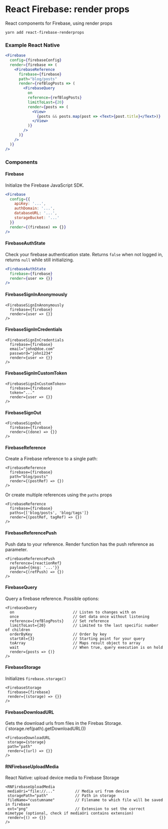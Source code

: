 # React Firebase: render props
React components for Firebase, using render props

```
yarn add react-firebase-renderprops
```

### Example React Native
```jsx harmony
<Firebase
  config={firebaseConfig}
  render={firebase => (
    <FirebaseReference
      firebase={firebase}
      path="blog/posts"
      render={refBlogPosts => (
        <FirebaseQuery
          on
          reference={refBlogPosts}
          limitToLast={20}
          render={posts => (
            <View>
              {posts && posts.map(post => <Text>{post.title}</Text>)}
            </View>
          )}
        />
      )}
    />          
  )}
/>
```

### Components

#### Firebase
Initialize the Firebase JavaScript SDK.

```jsx harmony
<Firebase
  config={{
    apiKey: '...',
    authDomain: '...',
    databaseURL: '...',
    storageBucket: '...'
  }}
  render={(firebase) => {}}
/>
```

#### FirebaseAuthState
Check your firebase authentication state. Returns `false` when not logged in, returns `null` while still initializing.

```jsx harmony
<FirebaseAuthState
  firebase={firebase}
  render={user => {}}
/>
```

#### FirebaseSignInAnonymously

```
<FirebaseSignInAnonymously
  firebase={firebase}
  render={user => {}}
/>
```

#### FirebaseSignInCredentials

```
<FirebaseSignInCredentials
  firebase={firebase}
  email="john@doe.com"
  password="john1234"
  render={user => {}}
/>
```

#### FirebaseSignInCustomToken
```
<FirebaseSignInCustomToken>
  firebase={firebase}
  token="..."
  render={user => {}}
/>
```

#### FirebaseSignOut
```
<FirebaseSignOut
  firebase={firebase}
  render={(done) => {}}
/>
```

#### FirebaseReference
Create a Firebase reference to a single path:
```
<FirebaseReference 
  firebase={firebase}
  path="blog/posts"
  render={(postRef) => {})
/>
```
Or create multiple references using the `paths` props
```
<FirebaseReference 
  firebase={firebase}
  paths={['blog/posts', 'blog/tags']}
  render={(postRef, tagRef) => {})
/>
```

#### FirebaseReferencePush
Push data to your reference. Render function has the push reference as parameter.
```
<FirebaseReferencePush
  reference={reactionRef}
  payload={{msg: '...'}}
  render={(refPush) => {})
/>
```

#### FirebaseQuery
Query a firebase reference. Possible options: 
```
<FirebaseQuery
  on                          // Listen to changes with on
  once                        // Get data once without listening
  reference={refBlogPosts}    // Set reference
  limitToLast={20}            // Limited to the last specific number of children
  orderByKey                  // Order by key
  startAt={3}                 // Starting point for your query
  toArray                     // Maps result object to array
  wait                        // When true, query execution is on hold
  render={posts => {)}
/>
```
 
 #### FirebaseStorage
 Initializes `firebase.storage()`
 
 ```
 <FirebaseStorage
  firebase={firebase}
  render={(storage) => {}}
 />
 ```
 
 #### FirebaseDownloadURL
 Gets the download urls from files in the Firebas Storage. (`storage.ref(path).getDownloadURL())
 
 ```
 <FirebaseDownloadURL
  storage={storage}
  path="path"
  render={(url) => {}}
 />
 ```
 
 #### RNFirebaseUploadMedia
React Native: upload device media to Firebase Storage
 ```
 <RNFirebaseUploadMedia
  mediaUri="file://..."         // Media uri from device
  storagePath="path"            // Path in storage
  fileName="custumname"         // Filename to which file will be saved in firebase
  ext="png"                     // Extension to set the correct mimetype (optional, check if mediaUri contains extension)
  render={() => {}}
 />
 ```